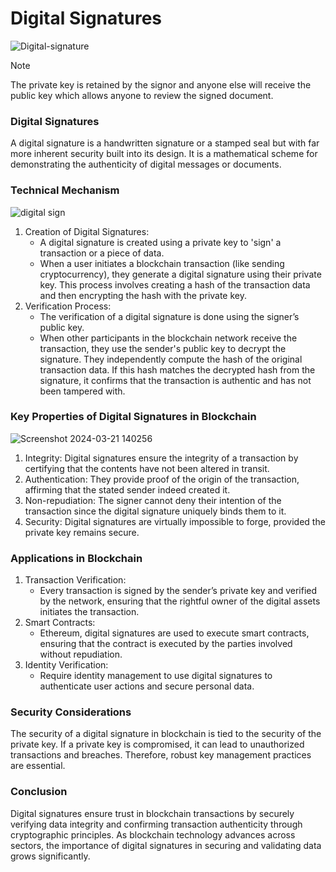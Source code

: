 # Digital Signatures

![Digital-signature](https://github.com/adeliafebriani/Tijarah-Blockchain-Notes/assets/162258265/2ce4b82e-34be-4c74-9f7d-357c695f876d)

> [!NOTE]
> The private key is retained by the signor and anyone else will receive the public key which allows anyone to review the signed document.

### Digital Signatures
A digital signature is a handwritten signature or a stamped seal but with far more inherent security built into its design. It is a mathematical scheme for demonstrating the authenticity of digital messages or documents.

### Technical Mechanism
![digital sign](https://github.com/adeliafebriani/Tijarah-Blockchain-Notes/assets/162258265/1673b113-4db1-4c05-ad5a-ea0fb288e5c0)

1. Creation of Digital Signatures:
   * A digital signature is created using a private key to 'sign' a transaction or a piece of data.
   * When a user initiates a blockchain transaction (like sending cryptocurrency), they generate a digital signature using their private key. This process involves creating a hash of the transaction data and then encrypting the hash with the private key.
2. Verification Process:
   * The verification of a digital signature is done using the signer’s public key.
   * When other participants in the blockchain network receive the transaction, they use the sender's public key to decrypt the signature. They independently compute the hash of the original transaction data. If this hash matches the decrypted hash from the signature, it confirms that the transaction is authentic and has not been tampered with.

### Key Properties of Digital Signatures in Blockchain
![Screenshot 2024-03-21 140256](https://github.com/adeliafebriani/Tijarah-Blockchain-Notes/assets/162258265/fe16d7b8-2334-4ca8-9b5c-6ccf1ec96cf8)

1. Integrity: Digital signatures ensure the integrity of a transaction by certifying that the contents have not been altered in transit.
2. Authentication: They provide proof of the origin of the transaction, affirming that the stated sender indeed created it.
3. Non-repudiation: The signer cannot deny their intention of the transaction since the digital signature uniquely binds them to it.
4. Security: Digital signatures are virtually impossible to forge, provided the private key remains secure.

### Applications in Blockchain
1. Transaction Verification:
   * Every transaction is signed by the sender’s private key and verified by the network, ensuring that the rightful owner of the digital assets initiates the transaction.
2. Smart Contracts:
   * Ethereum, digital signatures are used to execute smart contracts, ensuring that the contract is executed by the parties involved without repudiation.
3. Identity Verification:
   * Require identity management to use digital signatures to authenticate user actions and secure personal data.

### Security Considerations
The security of a digital signature in blockchain is tied to the security of the private key. If a private key is compromised, it can lead to unauthorized transactions and breaches. Therefore, robust key management practices are essential.

### Conclusion
Digital signatures ensure trust in blockchain transactions by securely verifying data integrity and confirming transaction authenticity through cryptographic principles. As blockchain technology advances across sectors, the importance of digital signatures in securing and validating data grows significantly.
